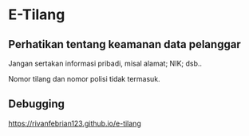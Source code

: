 # E-Tilang
## Perhatikan tentang keamanan data pelanggar
Jangan sertakan informasi pribadi, misal alamat; NIK; dsb..

Nomor tilang dan nomor polisi tidak termasuk.

## Debugging
https://rivanfebrian123.github.io/e-tilang
